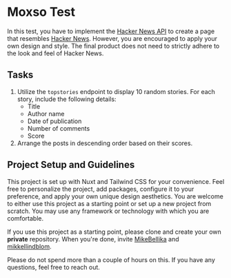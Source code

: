 # Moxso Test

In this test, you have to implement the [Hacker News API](https://github.com/HackerNews/API) to create a page that resembles [Hacker News](https://news.ycombinator.com/news). However, you are encouraged to apply your own design and style. The final product does not need to strictly adhere to the look and feel of Hacker News.

## Tasks

1. Utilize the `topstories` endpoint to display 10 random stories. For each story, include the following details:
   - Title
   - Author name
   - Date of publication
   - Number of comments
   - Score
2. Arrange the posts in descending order based on their scores.

## Project Setup and Guidelines

This project is set up with Nuxt and Tailwind CSS for your convenience. Feel free to personalize the project, add packages, configure it to your preference, and apply your own unique design aesthetics. You are welcome to either use this project as a starting point or set up a new project from scratch. You may use any framework or technology with which you are comfortable.

If you use this project as a starting point, please clone and create your own **private** repository. When you're done, invite [MikeBellika](https://github.com/MikeBellika) and [mikkellindblom](https://github.com/mikkellindblom).

Please do not spend more than a couple of hours on this. If you have any questions, feel free to reach out.
